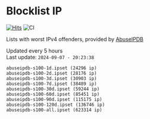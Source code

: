 # Blocklist IP

[![Hits](https://hits.seeyoufarm.com/api/count/incr/badge.svg?url=https%3A%2F%2Fgithub.com%2Fborestad%2Fblocklist-ip%2F&count_bg=%2379C83D&title_bg=%23555555&icon=&icon_color=%23E7E7E7&title=hits&edge_flat=false)](https://hits.seeyoufarm.com)  ![CI](https://img.shields.io/github/workflow/status/borestad/blocklist-ip/CI?style=flat-square)

Lists with worst IPv4 offenders, provided by [AbuseIPDB](https://www.abuseipdb.com/)

<!-- FOOTER-PLACEHOLDER -->
Updated every 5 hours<br>
Last update: `2024-09-07 - 20:23:38`
```
abuseipdb-s100-1d.ipset (24296 ip)
abuseipdb-s100-2d.ipset (28176 ip)
abuseipdb-s100-3d.ipset (30903 ip)
abuseipdb-s100-7d.ipset (38489 ip)
abuseipdb-s100-30d.ipset (59244 ip)
abuseipdb-s100-60d.ipset (85451 ip)
abuseipdb-s100-90d.ipset (115175 ip)
abuseipdb-s100-120d.ipset (136746 ip)
abuseipdb-s100-all.ipset (623314 ip)
```
